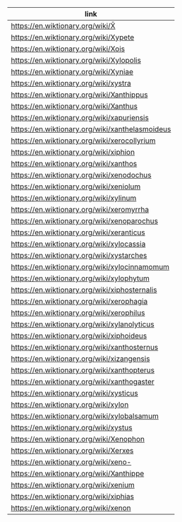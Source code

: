 |link|
|----|
|https://en.wiktionary.org/wiki/X̄|
|https://en.wiktionary.org/wiki/Xypete|
|https://en.wiktionary.org/wiki/Xois|
|https://en.wiktionary.org/wiki/Xylopolis|
|https://en.wiktionary.org/wiki/Xyniae|
|https://en.wiktionary.org/wiki/xystra|
|https://en.wiktionary.org/wiki/Xanthippus|
|https://en.wiktionary.org/wiki/Xanthus|
|https://en.wiktionary.org/wiki/xapuriensis|
|https://en.wiktionary.org/wiki/xanthelasmoideus|
|https://en.wiktionary.org/wiki/xerocollyrium|
|https://en.wiktionary.org/wiki/xiphion|
|https://en.wiktionary.org/wiki/xanthos|
|https://en.wiktionary.org/wiki/xenodochus|
|https://en.wiktionary.org/wiki/xeniolum|
|https://en.wiktionary.org/wiki/xylinum|
|https://en.wiktionary.org/wiki/xeromyrrha|
|https://en.wiktionary.org/wiki/xenoparochus|
|https://en.wiktionary.org/wiki/xeranticus|
|https://en.wiktionary.org/wiki/xylocassia|
|https://en.wiktionary.org/wiki/xystarches|
|https://en.wiktionary.org/wiki/xylocinnamomum|
|https://en.wiktionary.org/wiki/xylophytum|
|https://en.wiktionary.org/wiki/xiphosternalis|
|https://en.wiktionary.org/wiki/xerophagia|
|https://en.wiktionary.org/wiki/xerophilus|
|https://en.wiktionary.org/wiki/xylanolyticus|
|https://en.wiktionary.org/wiki/xiphoideus|
|https://en.wiktionary.org/wiki/xanthosternus|
|https://en.wiktionary.org/wiki/xizangensis|
|https://en.wiktionary.org/wiki/xanthopterus|
|https://en.wiktionary.org/wiki/xanthogaster|
|https://en.wiktionary.org/wiki/xysticus|
|https://en.wiktionary.org/wiki/xylon|
|https://en.wiktionary.org/wiki/xylobalsamum|
|https://en.wiktionary.org/wiki/xystus|
|https://en.wiktionary.org/wiki/Xenophon|
|https://en.wiktionary.org/wiki/Xerxes|
|https://en.wiktionary.org/wiki/xeno-|
|https://en.wiktionary.org/wiki/Xanthippe|
|https://en.wiktionary.org/wiki/xenium|
|https://en.wiktionary.org/wiki/xiphias|
|https://en.wiktionary.org/wiki/xenon|
